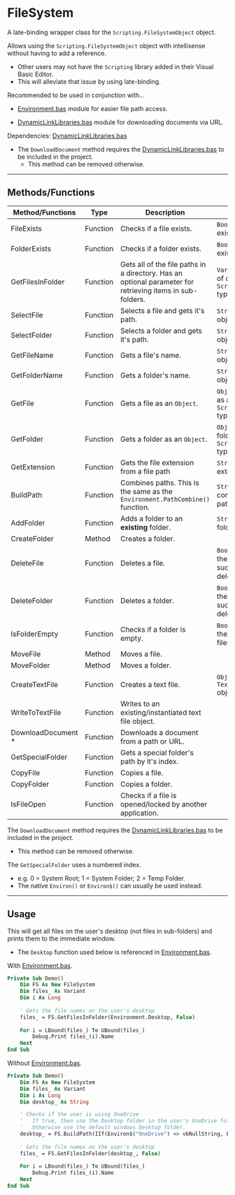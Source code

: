 # FileSystem

A late-binding wrapper class for the `Scripting.FileSystemObject` object.

Allows using the `Scripting.FileSystemObject` object with intellisense without having to add a reference.
- Other users may not have the `Scripting` library added in their Visual Basic Editor. 
- This will alleviate that issue by using late-binding.

Recommended to be used in conjunction with...
- [Environment.bas](/VBXL/Modules/Environment/Environment.bas) module for easier file path access.

- [DynamicLinkLibraries.bas](/VBXL/Modules/DynamicLinkLibraries/DynamicLinkLibraries.bas) module for downloading documents via URL.

Dependencies:
[DynamicLinkLibraries.bas](/VBXL/Modules/DynamicLinkLibraries/DynamicLinkLibraries.bas)
- The `DownloadDocument` method requires the [DynamicLinkLibraries.bas](/VBXL/Modules/DynamicLinkLibraries/DynamicLinkLibraries.bas) to be included in the project.
    - This method can be removed otherwise.


---

## Methods/Functions

| Method/Functions   | Type     | Description                                                                                               | Returns                                                                       |
|--------------------|----------|-----------------------------------------------------------------------------------------------------------|-------------------------------------------------------------------------------|
| FileExists         | Function | Checks if a file exists.                                                                                  | `Boolean`: True if exists.                                                    |
| FolderExists       | Function | Checks if a folder exists.                                                                                | `Boolean`: True if exists.                                                    |
| GetFilesInFolder   | Function | Gets all of the file paths in a directory. Has an optional parameter for retrieving items in sub-folders. | `Variant`: An array of objects of the `Scripting.File` type. |
| SelectFile         | Function | Selects a file and gets it's path.                                                                        | `String`: The object's path.                                                  |
| SelectFolder       | Function | Selects a folder and gets it's path.                                                                      | `String`: The object's path.                                                  |
| GetFileName        | Function | Gets a file's name.                                                                                       | `String`: The object's name.                                                  |
| GetFolderName      | Function | Gets a folder's name.                                                                                     | `String`: The object's name.                                                  |
| GetFile            | Function | Gets a file as an `Object`.                                                                               | `Object`: The file as a `Scripting.File` type.               |
| GetFolder          | Function | Gets a folder as an `Object`.                                                                             | `Object`: The folder as a `Scripting.Folder` type.           |
| GetExtension       | Function | Gets the file extension from a file path                                                                  | `String`: The file's extension.                                               |
| BuildPath          | Function | Combines paths. This is the same as the `Environment.PathCombine()` function.                             | `String`: The combined file path.                                             |
| AddFolder          | Function | Adds a folder to an **existing** folder.                                                                  | `String`: The new folder's path.                                              |
| CreateFolder       | Method   | Creates a folder.                                                                                         |                                                                               |
| DeleteFile         | Function | Deletes a file.                                                                                           | `Boolean`: True if the file was successfully deleted.                         |
| DeleteFolder       | Function | Deletes a folder.                                                                                         | `Boolean`: True if the folder was successfully deleted.                       |
| IsFolderEmpty      | Function | Checks if a folder is empty.                                                                              | `Boolean`: True if there aren't any files in the folder.                      |
| MoveFile           | Method   | Moves a file.                                                                                             |                                                                               |
| MoveFolder         | Method   | Moves a folder.                                                                                           |                                                                               |
| CreateTextFile     | Function | Creates a text file.                                                                                      | `Object`: A `TextStream` object.                                              |
| WriteToTextFile    | Function | Writes to an existing/instantiated text file object.                                                      |                                                                               |
| DownloadDocument * | Function | Downloads a document from a path or URL.                                                                  |                                                                               |
| GetSpecialFolder   | Function | Gets a special folder's path by it's index.                                                               |                                                                               |
| CopyFile           | Function | Copies a file.                                                                                            |                                                                               |
| CopyFolder         | Function | Copies a folder.                                                                                          |                                                                               |
| IsFileOpen         | Function | Checks if a file is opened/locked by another application.                                                 |                                                                               |

The `DownloadDocument` method requires the [DynamicLinkLibraries.bas](../../../VBXL/Modules/DynamicLinkLibraries/DynamicLinkLibraries.bas) to be included in the project.
- This method can be removed otherwise.

The `GetSpecialFolder` uses a numbered index.
- e.g. 0 = System Root; 1 = System Folder; 2 = Temp Folder. 
- The native `Environ()` or `Environ$()` can usually be used instead.

---

## Usage

This will get all files on the user's desktop (not files in sub-folders) and prints them to the immediate window.
- The `Desktop` function used below is referenced in [Environment.bas](/VBXL/Modules/Environment/Environment.bas).

With [Environment.bas](/VBXL/Modules/Environment/Environment.bas).

```vb
Private Sub Demo()
    Dim FS As New FileSystem
    Dim files_ As Variant
    Dim i As Long
    
    ' Gets the file names on the user's desktop
    files_ = FS.GetFilesInFolder(Environment.Desktop, False)
    
    For i = LBound(files_) To UBound(files_)
        Debug.Print files_(i).Name
    Next
End Sub
```

Without [Environment.bas](/VBXL/Modules/Environment/Environment.bas).

```vb
Private Sub Demo()
    Dim FS As New FileSystem
    Dim files_ As Variant
    Dim i As Long
    Dim desktop_ As String

    ' Checks if the user is using OneDrive
    '   If true, then use the Desktop folder in the user's OneDrive folder.
    '   Otherwise use the default windows Desktop folder.
    desktop_ = FS.BuildPath(IIf(Environ$("OneDrive") <> vbNullString, Environ$("OneDrive"), Environ$("UserProfile")), "Desktop")
    
    ' Gets the file names on the user's desktop
    files_ = FS.GetFilesInFolder(desktop_, False)
    
    For i = LBound(files_) To UBound(files_)
        Debug.Print files_(i).Name
    Next
End Sub
```